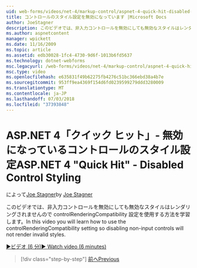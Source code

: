 ```yaml
---
uid: web-forms/videos/net-4/markup-control/aspnet-4-quick-hit-disabled-control-styling
title: コントロールのスタイル設定を無効になっています |Microsoft Docs
author: JoeStagner
description: このビデオでは、非入力コントロールを無効にしても無効なスタイルはレンダリングされませんので controlRenderingCompatibility 設定を使用する方法を学習します。
ms.author: aspnetcontent
manager: wpickett
ms.date: 11/16/2009
ms.topic: article
ms.assetid: edb30028-1fc4-4730-9d6f-1013b6fd5637
ms.technology: dotnet-webforms
msc.legacyurl: /web-forms/videos/net-4/markup-control/aspnet-4-quick-hit-disabled-control-styling
msc.type: video
ms.openlocfilehash: e635831f49b62275fb4276c51bc366ebd38a4b7e
ms.sourcegitcommit: 953ff9ea4369f154d6fd0239599279ddd3280009
ms.translationtype: MT
ms.contentlocale: ja-JP
ms.lasthandoff: 07/03/2018
ms.locfileid: "37393848"
---
```

<a name="aspnet-4-quick-hit---disabled-control-styling"></a><span data-ttu-id="a59d2-103">ASP.NET 4「クイック ヒット」- 無効になっているコントロールのスタイル設定</span><span class="sxs-lookup"><span data-stu-id="a59d2-103">ASP.NET 4 "Quick Hit" - Disabled Control Styling</span></span>
====================
<span data-ttu-id="a59d2-104">によって[Joe Stagner](https://github.com/JoeStagner)</span><span class="sxs-lookup"><span data-stu-id="a59d2-104">by [Joe Stagner](https://github.com/JoeStagner)</span></span>

<span data-ttu-id="a59d2-105">このビデオでは、非入力コントロールを無効にしても無効なスタイルはレンダリングされませんので controlRenderingCompatibility 設定を使用する方法を学習します。</span><span class="sxs-lookup"><span data-stu-id="a59d2-105">In this video you will learn how to use the controlRenderingCompatibility setting so disabling non-input controls will not render invalid styles.</span></span> 

[<span data-ttu-id="a59d2-106">&#9654;ビデオ (6 分)</span><span class="sxs-lookup"><span data-stu-id="a59d2-106">&#9654; Watch video (6 minutes)</span></span>](https://channel9.msdn.com/Blogs/ASP-NET-Site-Videos/aspnet-4-quick-hit-disabled-control-styling)

> [!div class="step-by-step"]
> [<span data-ttu-id="a59d2-107">前へ</span><span class="sxs-lookup"><span data-stu-id="a59d2-107">Previous</span></span>](aspnet-4-quick-hit-hidden-field-divs.md)
